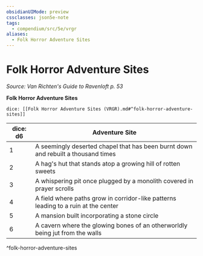 ```yaml
---
obsidianUIMode: preview
cssclasses: json5e-note
tags:
  - compendium/src/5e/vrgr
aliases:
  - Folk Horror Adventure Sites
---
```

# Folk Horror Adventure Sites
*Source: Van Richten's Guide to Ravenloft p. 53* 

**Folk Horror Adventure Sites**

`dice: [[Folk Horror Adventure Sites (VRGR).md#^folk-horror-adventure-sites]]`

| dice: d6 | Adventure Site |
|----------|----------------|
| 1 | A seemingly deserted chapel that has been burnt down and rebuilt a thousand times |
| 2 | A hag's hut that stands atop a growing hill of rotten sweets |
| 3 | A whispering pit once plugged by a monolith covered in prayer scrolls |
| 4 | A field where paths grow in corridor-like patterns leading to a ruin at the center |
| 5 | A mansion built incorporating a stone circle |
| 6 | A cavern where the glowing bones of an otherworldly being jut from the walls |
^folk-horror-adventure-sites
